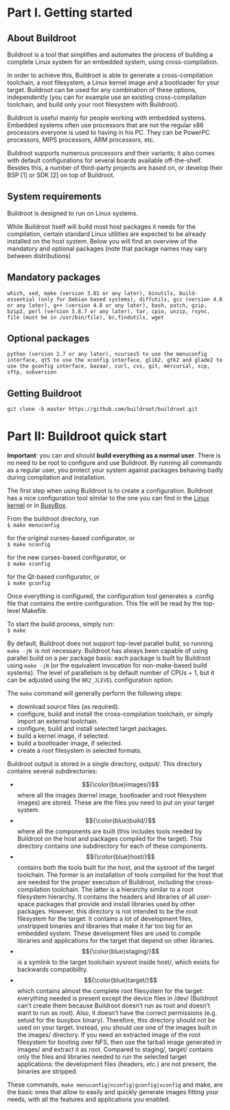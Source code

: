 # Part I. Getting started
## About Buildroot
Buildroot is a tool that simplifies and automates the process of building a complete Linux system for an embedded system, using cross-compilation.

In order to achieve this, Buildroot is able to generate a cross-compilation toolchain, a root filesystem, a Linux kernel image and a bootloader for your target. Buildroot can be used for any combination of these options, independently (you can for example use an existing cross-compilation toolchain, and build only your root filesystem with Buildroot).

Buildroot is useful mainly for people working with embedded systems. Embedded systems often use processors that are not the regular x86 processors everyone is used to having in his PC. They can be PowerPC processors, MIPS processors, ARM processors, etc.

Buildroot supports numerous processors and their variants; it also comes with default configurations for several boards available off-the-shelf. Besides this, a number of third-party projects are based on, or develop their BSP [1] or SDK [2] on top of Buildroot.
## System requirements
Buildroot is designed to run on Linux systems.

While Buildroot itself will build most host packages it needs for the compilation, certain standard Linux utilities are expected to be already installed on the host system. Below you will find an overview of the mandatory and optional packages (note that package names may vary between distributions)
## Mandatory packages
```which, sed, make (version 3.81 or any later), binutils, build-essential (only for Debian based systems), diffutils, gcc (version 4.8 or any later), g++ (version 4.8 or any later), bash, patch, gzip, bzip2, perl (version 5.8.7 or any later), tar, cpio, unzip, rsync, file (must be in /usr/bin/file), bc,findutils, wget```
## Optional packages
```python (version 2.7 or any later), ncurses5 to use the menuconfig interface, qt5 to use the xconfig interface, glib2, gtk2 and glade2 to use the gconfig interface, bazaar, curl, cvs, git, mercurial, scp, sftp, subversion```
## Getting Buildroot
```git clone -b master https://github.com/buildroot/buildroot.git```
# Part II: Buildroot quick start
**Important**: you can and should **build everything as a normal user**. There is no need to be root to configure and use Buildroot. By running all commands as a regular user, you protect your system against packages behaving badly during compilation and installation.

The first step when using Buildroot is to create a configuration. Buildroot has a nice configuration tool similar to the one you can find in the [Linux kernel](https://www.kernel.org) or in [BusyBox](https://busybox.net).

From the buildroot directory, run<br />
```$ make menuconfig```

for the original curses-based configurator, or<br />
```$ make nconfig```

for the new curses-based configurator, or<br />
```$ make xconfig```

for the Qt-based configurator, or<br />
```$ make gconfig```

Once everything is configured, the configuration tool generates a .config file that contains the entire configuration. This file will be read by the top-level Makefile.

To start the build process, simply run:<br />
```$ make```

By default, Buildroot does not support top-level parallel build, so running ```make -jN ```is not necessary. Buildroot has always been capable of using parallel build on a per package basis: each package is built by Buildroot using ```make -jN``` (or the equivalent invocation for non-make-based build systems). The level of parallelism is by default number of CPUs + 1, but it can be adjusted using the ```BR2_JLEVEL``` configuration option.

The ```make``` command will generally perform the following steps:

- download source files (as required).<br />
- configure, build and install the cross-compilation toolchain, or simply import an external toolchain.<br />
- configure, build and install selected target packages.<br />
- build a kernel image, if selected.<br />
- build a bootloader image, if selected.<br />
- create a root filesystem in selected formats.

Buildroot output is stored in a single directory, output/. This directory contains several subdirectories:

- $${\color{blue}images/}$$ where all the images (kernel image, bootloader and root filesystem images) are stored. These are the files you need to put on your target system.
- $${\color{blue}build/}$$  where all the components are built (this includes tools needed by Buildroot on the host and packages compiled for the target). This directory contains one subdirectory for each of these components.
- $${\color{blue}host/}$$ contains both the tools built for the host, and the sysroot of the target toolchain. The former is an installation of tools compiled for the host that are needed for the proper execution of Buildroot, including the cross-compilation toolchain. The latter is a hierarchy similar to a root filesystem hierarchy. It contains the headers and libraries of all user-space packages that provide and install libraries used by other packages. However, this directory is not intended to be the root filesystem for the target: it contains a lot of development files, unstripped binaries and libraries that make it far too big for an embedded system. These development files are used to compile libraries and applications for the target that depend on other libraries.
- $${\color{blue}staging/}$$ is a symlink to the target toolchain sysroot inside host/, which exists for backwards compatibility.
- $${\color{blue}target/}$$ which contains almost the complete root filesystem for the target: everything needed is present except the device files in /dev/ (Buildroot can’t create them because Buildroot doesn’t run as root and doesn’t want to run as root). Also, it doesn’t have the correct permissions (e.g. setuid for the busybox binary). Therefore, this directory should not be used on your target. Instead, you should use one of the images built in the images/ directory. If you need an extracted image of the root filesystem for booting over NFS, then use the tarball image generated in images/ and extract it as root. Compared to staging/, target/ contains only the files and libraries needed to run the selected target applications: the development files (headers, etc.) are not present, the binaries are stripped.

These commands, ```make menuconfig|nconfig|gconfig|xconfig``` and make, are the basic ones that allow to easily and quickly generate images fitting your needs, with all the features and applications you enabled.
 
